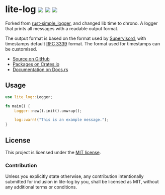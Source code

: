 # lite-log [![](https://img.shields.io/github/tag/mark0725/rust-lite-log.svg)](https://github.com/mark0725/rust-lite-log/tags) [![](https://img.shields.io/travis/mark0725/rust-lite-log.svg)](https://travis-ci.org/mark0725/rust-lite-log) [![](https://img.shields.io/github/issues/mark0725/rust-lite-log.svg)](https://github.com/mark0725/rust-lite-log/issues)
Forked from [rust-simple_logger](https://github.com/borntyping/rust-simple_logger), and changed lib time to chrono.
A logger that prints all messages with a readable output format.

The output format is based on the format used by [Supervisord](https://github.com/Supervisor/supervisor), with timestamps default [RFC 3339](https://datatracker.ietf.org/doc/html/rfc3339) format. The format used for timestamps can be customised.

* [Source on GitHub](https://github.com/mark0725/rust-lite-log)
* [Packages on Crates.io](https://crates.io/crates/lite-log)
* [Documentation on Docs.rs](https://docs.rs/lite-log)


## Usage

```rust
use lite_log::Logger;

fn main() {
    Logger::new().init().unwrap();

    log::warn!("This is an example message.");
}
```

## License

This project is licensed under the [MIT license].

[MIT license]: https://github.com/mark0725/lite-log/blob/master/LICENSE

### Contribution

Unless you explicitly state otherwise, any contribution intentionally submitted
for inclusion in lite-log by you, shall be licensed as MIT, without any additional
terms or conditions.